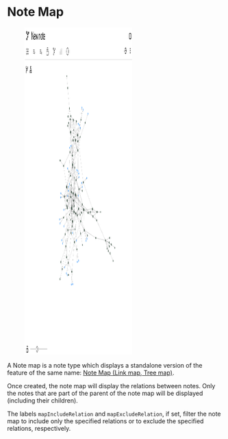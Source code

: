 # Note Map
<figure class="image image-style-align-center image_resized" style="width:50%;"><img style="aspect-ratio:856/763;" src="Note Map_image.png" width="856" height="763"></figure>

A Note map is a note type which displays a standalone version of the feature of the same name: [Note Map (Link map, Tree map)](../Advanced%20Usage/Note%20Map%20\(Link%20map%2C%20Tree%20map\).md).

Once created, the note map will display the relations between notes. Only the notes that are part of the parent of the note map will be displayed (including their children).

The labels `mapIncludeRelation` and `mapExcludeRelation`, if set, filter the note map to include only the specified relations or to exclude the specified relations, respectively.
